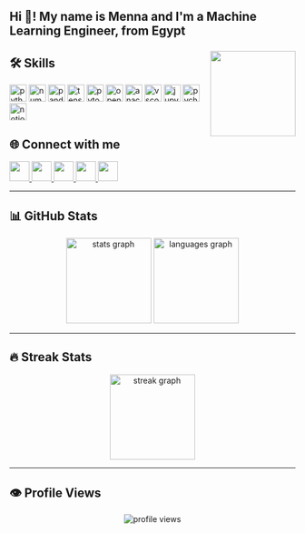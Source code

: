 <h2 align="left">Hi 👋! My name is Menna and I'm a Machine Learning Engineer, from Egypt</h2>

###

<img align="right" height="150" src="https://miro.medium.com/v2/resize:fit:1100/format:webp/0*PuscwCsUr09xZ0SJ.gif"  />

###

## 🛠 Skills
<div align="left">
  <img src="https://cdn.jsdelivr.net/gh/devicons/devicon/icons/python/python-original.svg" height="30" alt="python logo"  />
  <img src="https://cdn.jsdelivr.net/gh/devicons/devicon/icons/numpy/numpy-original.svg" height="30" alt="numpy logo"  />
  <img src="https://cdn.jsdelivr.net/gh/devicons/devicon/icons/pandas/pandas-original.svg" height="30" alt="pandas logo"  />
  <img src="https://cdn.jsdelivr.net/gh/devicons/devicon/icons/tensorflow/tensorflow-original.svg" height="30" alt="tensorflow logo"  />
  <img src="https://cdn.jsdelivr.net/gh/devicons/devicon/icons/pytorch/pytorch-original.svg" height="30" alt="pytorch logo"  />
  <img src="https://cdn.jsdelivr.net/gh/devicons/devicon/icons/opencv/opencv-original.svg" height="30" alt="opencv logo"  />
  <img src="https://cdn.jsdelivr.net/gh/devicons/devicon/icons/anaconda/anaconda-original.svg" height="30" alt="anaconda logo"  />
  <img src="https://cdn.jsdelivr.net/gh/devicons/devicon/icons/vscode/vscode-original.svg" height="30" alt="vscode logo"  />
  <img src="https://cdn.jsdelivr.net/gh/devicons/devicon/icons/jupyter/jupyter-original.svg" height="30" alt="jupyter logo"  />
  <img src="https://cdn.jsdelivr.net/gh/devicons/devicon/icons/pycharm/pycharm-original.svg" height="30" alt="pycharm logo"  />
  <img src="https://cdn.jsdelivr.net/gh/devicons/devicon/icons/notion/notion-original.svg" height="30" alt="notion logo"  />
</div>

###

## 🌐 Connect with me
<div align="left">
  <a href="mailto:mennaateya30@gmail.com" target="_blank">
    <img src="https://img.shields.io/badge/Gmail-D14836?style=for-the-badge&logo=gmail&logoColor=white" height="35" />
  </a>
  <a href="https://discordapp.com/users/ruko8071" target="_blank">
    <img src="https://img.shields.io/badge/Discord-7289DA?style=for-the-badge&logo=discord&logoColor=white" height="35" />
  </a>
  <a href="https://www.linkedin.com/in/menna-ateya" target="_blank">
    <img src="https://img.shields.io/badge/LinkedIn-0077B5?style=for-the-badge&logo=linkedin&logoColor=white" height="35" />
  </a>
  <a href="https://stackoverflow.com/users/31546399/menna" target="_blank">
    <img src="https://img.shields.io/badge/Stackoverflow-FE7A16?style=for-the-badge&logo=stackoverflow&logoColor=white" height="35" />
  </a>
  <a href="https://medium.com/@mennaateya30" target="_blank">
    <img src="https://img.shields.io/badge/Medium-12100E?style=for-the-badge&logo=medium&logoColor=white" height="35" />
  </a>
</div>

---

## 📊 GitHub Stats
<div align="center">
  <img src="https://github-readme-stats.vercel.app/api?username=menna-ateya&show_icons=true&theme=radical" height="150" alt="stats graph"  />
  <img src="https://github-readme-stats.vercel.app/api/top-langs?username=menna-ateya&layout=compact&theme=radical" height="150" alt="languages graph"  />
</div>

---

## 🔥 Streak Stats
<div align="center">
  <img src="https://streak-stats.demolab.com?user=menna-ateya&theme=radical&border_radius=10" height="150" alt="streak graph"  />
</div>

---

## 👁️ Profile Views
<div align="center">
  <img src="https://komarev.com/ghpvc/?username=menna-ateya&style=for-the-badge&color=blue" alt="profile views"/>
</div>
